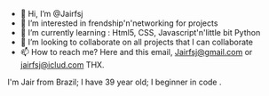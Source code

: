 - 👋 Hi, I’m @Jairfsj
- 👀 I’m interested in frendship'n'networking for projects
- 🌱 I’m currently learning : Html5, CSS, Javascript'n'little bit Python
- 💞️ I’m looking to collaborate on all projects that I can collaborate 
- 📫 How to reach me? Here and this email, Jairfsj@gmail.com or jairfsj@iclud.com
THX.

<!---
Jairfsj/Jairfsj is a ✨ special ✨ repository because its `README.md` (this file) appears on your GitHub profile.
You can click the Preview link to take a look at your changes.
--->

I'm Jair from Brazil;
I have 39 year old;
I beginner in code .
